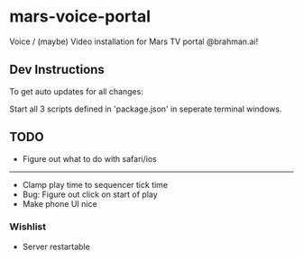 # mars-voice-portal
Voice / (maybe) Video installation for Mars TV portal @brahman.ai!

## Dev Instructions
To get auto updates for all changes:

Start all 3 scripts defined in 'package.json' in seperate terminal windows.

## TODO

* Figure out what to do with safari/ios
______________________________________________________________

* Clamp play time to sequencer tick time
* Bug: Figure out click on start of play
* Make phone UI nice


### Wishlist
* Server restartable

